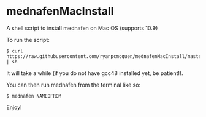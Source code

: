 mednafenMacInstall
==================

A shell script to install mednafen on Mac OS (supports 10.9)

To run the script:

    $ curl https://raw.githubusercontent.com/ryanpcmcquen/mednafenMacInstall/master/installMednafenMac.sh | sh

It will take a while (if you do not have gcc48 installed yet, be patient!).

You can then run mednafen from the terminal like so:

    $ mednafen NAMEOFROM

Enjoy!

